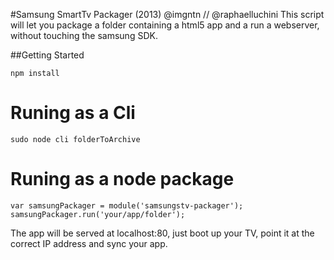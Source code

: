 #Samsung SmartTv Packager (2013)
@imgntn // @raphaelluchini 
This script will let you package a folder containing a html5 app and a run a webserver, without touching the samsung SDK.

##Getting Started

``npm install``

Runing as a Cli
===
``sudo node cli folderToArchive``

Runing as a node package
===
```
var samsungPackager = module('samsungstv-packager');
samsungPackager.run('your/app/folder');
```


The app will be served at localhost:80, just boot up your TV, point it at the correct IP address and sync your app.
